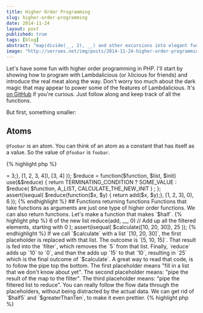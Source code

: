 ```yaml
---
title: Higher Order Programming
slug: higher-order-programming
date: 2014-11-24
layout: post
published: true
tags: [blog]
abstract: "map(divide(__, 2), __) and other excursions into elegant functional programming in PHP"
image: "http://verraes.net/img/posts/2014-11-24-higher-order-programming/sandwiches.png"
---
```



Let's have some fun with higher order programming in PHP. I'll start by showing how to program with Lambdalicious (or λlicious for friends) and introduce the real meat along the way. Don't worry too much about the dark magic that may appear to power some of the features of Lambdalicious. It's [on GitHub](https://github.com/mathiasverraes/lambdalicious) if you're curious. Just follow along and keep track of all the functions. 

But first, something smaller:

## Atoms

`@foobar` is an atom. You can think of an atom as a constant that has itself as a value. So the value of `@foobar` is `foobar`.

{% highlight php %}
<?php
require_once __DIR__ . 'path/to/src/Verraes/Lambdalicious/load.php';
assert(
    isatom(@foobar)
);
{% endhighlight %}

(Note that if you combine all the code in this post in a single file, it is executable and all assertions will pass.)

Unlike constants in PHP, atoms don't need to be defined before you use them. They are global and immutable.

Atoms are very useful for many things. Later on, we'll use them to refer to global functions, without needing to resort to quotes. In fact, the philosophy of λlicious is to remove syntactical noise, verbosity, and ceremony. To that effect, let's get rid of the `@` prefix. We can do that by affixing an atom using the `atom` function:

{% highlight php %}
<?php
atom(@foobar);
assert(
    isatom(foobar) // no @ prefix needed anymore
);
{% endhighlight %}

Once an atom is affixed, you can use it everywhere without the prefix. 

## Lists

Let's affix some atoms and make a list.

{% highlight php %}
<?php
atom(@a, @b, @c, @d);
assert(
    islist([a, b, c])
);
assert(isequal(
    cons(d, [a, b, c]),
    [d, a, b, c]
));
{% endhighlight %}

`cons($head, $tail)` constructs a list by adding `$head` to the front of the list `$tail`. In fact, the square brackets are nothing but a shortcut for a bunch of nested `cons`.

{% highlight php %}
<?php
assert(isequal(
    cons(a, cons(b, cons(c, []))),
    [a, b, c]
));
{% endhighlight %}

We can deconstruct lists by taking the `head`, which is the first element, or the `tail`, which is all the elements without the head.

{% highlight php %}
<?php
assert(isequal(
    head([a, b, c]),
    a
));
assert(isequal(
    tail([a, b, c]),
    [b, c]
));
{% endhighlight %}

Remember that `head` always returns an element, and `tail` returns a list. Obviously with lists of lists, that can get a little confusing:

## Functions

Now let's make a global function. Global means that we can reach it from anywhere.

{% highlight php %}
<?php
function half($x){ return divide($x, 2);}
assert(isequal(
    half(6),
    3
));
{% endhighlight %}

If we affix the function's name, we can refer to it by that atom.

{% highlight php %}
<?php
atom(@half);
assert(isequal(
    call(half, [6]),
    half(6)
));
{% endhighlight %}

We can also make locally scoped functions. We assign them to a variable that we can use to pass the function to another function.

{% highlight php %}
<?php
$half = function($x) { return divide($x, 2);};
assert(isequal(
    $half(3),
    call($half, [3])
));
{% endhighlight %}


## Conditionals

We'll need conditionals. In λlicious, they look like this:

{% highlight text %}
return
    condition1 ? result1 :
    (condition2 ? result2 :
    (condition3 ? result3 :
    (finalResult)));
{% endhighlight %}    

In other words, conditions are tried one after another until one of them evaluates to true. The value of the complete expression is the result that follows the first true condition. If none of the conditions evaluate to true, the finalResult is returned.


## Loops & List Processing

Now we want to get the halves of a whole list of integers. Our test will look like this:
`assert(isequal($halves([2, 4, 6]), [1, 2, 3]));`


In λlicious, we only ever assign a value to a variable once. PHP does not constrain this: you can override the value of a variable as much as you like. Worry not: a λlicious-programmer is disciplined and strong-minded, and does not require any hand-holding from the compiler. This also means that we never use loops like foreach, while, ..., as they mutate variables. The alternative way to loop, is by using recursion.

`$halves` takes a list as an argument. We'll calculate the half of the head of that list, and then recurse to `$halves` again with the tail of the list. We cons up the calculated half with the result of the recursive call to `$halves`. Here's our first attempt:

{% highlight php %}
<?php
$halves1 = function($list) use(&$halves1) {
    return
         cons( // create a new list consisting of:
             divide(head($list), 2), // the half of the first element
             $halves1(tail($list)) // the halves of the remaining elements
         );
}
{% endhighlight %}

(The `use(&$halves1)` deserves some explanation. At this point in the code, `$halves1` is not yet defined. By closing it in our function by reference with `&`, we can call it at the point in the code where we reach `$halves1(tail($list))`. It's a little trick in PHP to recurse on locally scoped functions. Don't worry about it. When you get a `Notice: Undefined variable: foo`, just remember to add `use(&$foo)`.)

If we try to use `$halves1`, we crash with a message saying `HeadIsDefinedOnlyForNonEmptyLists`. The problem is that we are recursing, but we have not thought about how the loop stops. The λlicious-programmer accepts that mistakes happen, and draws lessons from it. From now on, whenever we recurse, we will think about the termination first.

As we are picking elements of our `$list`, it will become empty at some point. We'll need some place to store elements that we halved, so we add an accumulator called `$acc`, which starts as an empty list. Whe `$list` becomes empty, we return the accumulated values in `$acc`.

{% highlight php %}
<?php
$halves2 = function($list, $acc = []) use(&$halves2) {
    return
        isempty($list) ? $acc : // return $acc when we're done picking off items
        $halves2( // Recurse
            tail($list),
            cons( // Our new $acc will be our newly calculated half, 
                  // followed by the old $acc
                divide(head($list), 2),
                $acc
            )
        );
};
{% endhighlight %}

The assert still fails. Closer inspection learns that `$halves([2, 4, 6])` returns `[3, 2, 1]`. That makes sense: we keep consing up the halved head of the original list, to the accumulated list, so our `$acc` ends up backwards. That's easy to fix. We simply call `reverse` on `$acc` before returning it.

{% highlight php %}
<?php
$halves3 = function($list, $acc = []) use(&$halves3) {
    return
        isempty($list) ? reverse($acc) : // Reversing $acc at the last moment
        $halves3(
            tail($list),
            cons( // This is where our halved heads end up in the wrong order
                divide(head($list), 2),
                $acc
            )
        );
};
assert(isequal(
    $halves3([2, 4, 6]),
    [1, 2, 3]
));
{% endhighlight %}

`$halves3` passes our test. Recursion is great fun, and can be very rewarding. It's especially useful for making obvious jokes. If you feel you don't really get recursion, I advise you to read [this wonderful blog post](/2014/11/higher-order-programming/).

## Deduplication

`$halves3` works, but we're not quite happy with it. `divide(head($list), 2)` duplicates the logic of our `$half` function. Let's inject that function into our 4th version.

{% highlight php %}
<?php
$halves4 = function($half, $list, $acc = []) use(&$halves4) { 
    return
        isempty($list) ? reverse($acc) :
        $halves4(
            $half, // Don't forget to keep passing $half along to $halves4
            tail($list),
            cons(
                $half(head($list)), // Using our injected $half function
                $acc
            )
        );
};
assert(isequal(
        $halves4($half, [2, 4, 6]),
        [1, 2, 3]
    ));
{% endhighlight %}

`$halves4` is a higher order function: it takes another function as an argument. In our case, it applies this function to each element of `$list`. This pattern is actually quite common. So common indeed, that it has a name: map. We can simply rename `$halves4` and `$half` to be more generic.

{% highlight php %}
<?php
$map = function($function, $list, $acc = []) use(&$map) {
    return
        isempty($list) ? reverse($acc) :
        $map( // Recurse over map
            $function, // Passing $function along to the next call of $map
            tail($list),
            cons(
                $function(head($list)), // Using our injected $function
                $acc
            )
        );
};
assert(isequal(
        $map($half, [2, 4, 6]), // Map $half over the list
        [1, 2, 3]
    ));
{% endhighlight %}

(Later on we'll use the built-in global function `map` instead of our own `$map`, as it's a little smarter.)

## Filter and Reduce

`filter` and `reduce` are two other very commonly used higher order functions. They are globally defined in λlicious. The implementation is similar to that of `map`, so I'll leave them as an exercise to the λlicious student. We'll use them later in this post. Here's a skeleton to get you started:


{% highlight php %}
<?php
$filter = function($function, $list, $acc = []) use(&$filter) {
    return
        TERMINATING_CONDITION ? SOME_VALUE :
        $filter(
            $function,
            A_LIST,
            CALCULATE_THE_NEW_ACCUMULATOR
        )
        ;
};


assert(isequal(
    $filter(function($x) { return $x >= 3;}, [1, 2, 3, 4]),
    [3, 4]
));

$reduce = function($function, $list, $init) use(&$reduce) {
    return
        TERMINATING_CONDITION ? SOME_VALUE :
        $reduce(
            $function,
            A_LIST,
            CALCULATE_THE_NEW_INIT
        )
        ;
};

assert(isequal(
    $reduce(function($x, $y) { return add($x, $y);}, [1, 2, 3], 0),
    6
));

{% endhighlight %}
   

## Functions returning functions

Functions that take functions as arguments are just one type of higher order functions. We can also return functions. Let's make a function that makes `$half`.

{% highlight php %}
<?php
$halfMaker = function() {
    return function($x) { // make a new function and return it 
        return divide($x, 2);
    }; 
};
$half2 = $halfMaker();
assert(isequal(
    $half2(8),
    4
));
{% endhighlight %}

This may seem a little pointless. But this is actually a pattern as well. We've hardcoded the division by 2, but what if we want to make that number dynamic? We rename `$halfMaker` into `$divisionMaker` and take a number as an argument:

{% highlight php %}
<?php
$divisionMaker = function($y) {
    return function ($x) use ($y) { // make a closure with $y
        return divide($x, $y);
    };
};
$third = $divisionMaker(3);
assert(isequal(
    $third(9),
    3
));
{% endhighlight %}

We can make it even more generic. Right now, `division` is hardcoded into `$divisionMaker`. We can actually pass that function in as well. We rename `$divisionMaker` to `$partial`.

{% highlight php %}
<?php
$partial  = function($f, $y) {
    return function($x) use($f, $y) {
        return $f($x, $y);
    };
};
$third2 = $partial(divide, 3);
assert(isequal(
        $third2(9),
        3
    ));
{% endhighlight %}

`$partial` takes two arguments: a function `$f` and one argument `$y`. It returns a new function, which takes another argument `$x`, and return the result of `$f($x, $y)`. Partial function application is a nice example of higher order programming: you create new functions from existing functions. 

## Partial Function Application

Wouldn't it be nice if we had an elegant syntax to partially call functions? In λlicious, many functions already feature partial function application by default:

{% highlight php %}
<?php
$half3 = divide(__, 2); // returns a function $f($x){ return divide($x, 2); }
assert(isequal(
    $half(8), 4
));
$increment = add(1, __); // returns a function $f($y){ return add(1, $y); }
assert(isequal(
    $increment(5), 6
));
{% endhighlight %}

The double underscores are placeholders: You can think of them as arguments that you don't know yet, and that you'll fill in later. Partial function application allows you to define behaviour in one place, and then process data using that behaviour, in another place. It's great way of writing compact, highly reusable, highly readable code. It might take some getting used to, but once you get it, you don't want to code without it anymore. Here's an example with `map`:

{% highlight php %}
<?php
$halves5 = map($half, __);
// elsewhere:
assert(isequal(
    $halves5([2, 4, 6]),
    [1, 2, 3]
));
{% endhighlight %}

At the point where we use `$halves5`, we don't need to know that internally, it's actually a map of `$half`.

## Composition

Sometimes you need a function that is composed of other functions. If we want to half a value and then add one, we can make a function that does the work for us:

{% highlight php %}
<?php
$halfAndIncrementMaker = function($half3, $increment) {
    return function($x) use ($half3, $increment) {
        return $increment($half3($x));
    };
};
$halfAndIncrement = $halfAndIncrementMaker($half3, $increment);
assert(isequal(
    $halfAndIncrement(10), 6
));
{% endhighlight %}

Once again, we'll turn our `$halfAndIncrementMaker` into a more generic function, called `compose`. It's another example of a higher order function: it takes functions as arguments and returns a new function.

{% highlight php %}
<?php
$compose = function($f, $g) {
    return function($x) use ($f, $g) {
        return $g($f($x));
    };
};
$halfAndIncrement = $compose($half3, $increment);
assert(isequal(
        $halfAndIncrement(10), 6
    ));
{% endhighlight %}

`compose` creates a function that calls `$f` on `$x`, and then calls `$g` on the result of that. 

## Piping

`pipe` is the same as `compose`, but it applies the functions in reverse. In my opinion, it is more natural to read. Think of pipes and filters in Linux. All together now:

{% highlight php %}
<?php
$half5 = divide(__, 2);
$greaterThanSix = gt(__, 6);
$calculate = pipe( // pipe returns a new function
    map($half5, __),  // Half all the elements of a list
    filter($greaterThanSix, __), // Keep only the elements > 6 of the new list
    reduce(add, __, 0) // Add up all the filtered elements, starting with 0
);
assert(isequal(
    $calculate([10, 20, 30]),
    25
));
{% endhighlight %}

If we call `$calculate` with a list `[10, 20, 30]`, the first placeholder is replaced with that list. The outcome is `[5, 10, 15]`. That result is fed into the `filter`, which removes the `5` from that list. Finally, `reduce` adds up `10` to `0`, and than the adds up `15` to that `10`, resulting in `25`  which is the final outcome of `$calculate`.

A great way to read that code, is to follow the pipe top the bottom. The first placeholder means "fill in a list that we don't know about yet". The second placeholder means: "pipe the result of the map to the filter". The third placeholder means: "pipe the filtered list to reduce". You can really follow the flow data through the placeholders, without being distracted by the actual data. 

We can get rid of `$half5` and `$greaterThanTen`, to make it even prettier.

{% highlight php %}
<?php
$calculate2 = pipe(
    map(divide(__, 2), __),
    filter(gt(__, 6), __),
    reduce(add, __, 0)
);
{% endhighlight %}

We've now expressed a calculation as a composition of partially applied functions. It's compact, elegant, and to the point. If you have trouble understanding what's going on, you can inject some `dump` functions along the way:

{% highlight php %}
<?php
$calculate3 = pipe(
    map(divide(__, 2), __),
    dump,
    filter(gt(__, 6), __),
    dump,
    reduce(add, __, 0)
);
{% endhighlight %}


Imagine you had to write all that in traditional procedural PHP. The beauty is that we separates the definition of how data flows through the functions, from having to deal with the actual data. From a small set of primitive functions, we can build ever more complex abstractions. And that is the point of higher order programming.


## Lambdalicious and PHP

Keep in mind that, at the time of writing, λlicious is not stable and might already have changed since you read this. Lambdalicious is not fit for any purpose. If you use it in production and everything breaks, your friends will laugh at you behind your back. I will provide a shoulder to cry on at twice my normal consultancy rates, while saying "I told you so."

The reason it can not work is that PHP is not suitable for recursion. Some languages have something called tail call optimization, which means that if the last expression is recursive, the compiler will make a jump. The call stack does not increase, and all is well.

PHP will either run out of memory (*Fatal error: Allowed memory size of X bytes exhausted*) or, if you have XDebug installed, it will stop at a 100 calls by default. (*PHP Fatal error:  Maximum function nesting level of '100' reached, aborting*). You can increase `xdebug.max_nesting_level` in php.ini. HHVM overflows (*Fatal error: Stack overflow*). I promise to send some fine Belgian beer or chocolates to whoever fixes this in PHP or HHVM.

## Links

- [Lambdalicious on GitHub](https://github.com/mathiasverraes/lambdalicious)
- [The full code for this blog post](https://gist.github.com/mathiasverraes/4b76822c6be565a092f7)